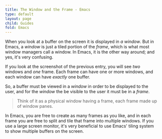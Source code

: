```yaml
---
title: The Window and the Frame - Emacs
type: default
layout: page
child: Guides
fold: Emacs
---
```


When you look at a buffer on the screen it is displayed in _a window_. But in
Emacs, a _window_ is just a tiled portion of the _frame_, which is what most
window managers call a window. In Emacs, it is the other way around; and yes,
it's very confusing.

If you look at the screenshot of the previous entry, you will see _two_ windows
and _one_ frame. Each frame can have one or more windows, and each window can
have _exactly_ one buffer.

So, a buffer must be viewed in a _window_ in order to be displayed to the user,
and for the _window_ the be visible to the user it must be in a _frame_.

> Think of it as a physical window having a frame, each frame made up of window
> panes.

In Emacs, you are free to create as many frames as you like, and in each frame
you are free to split and tile that frame into multiple windows. If you use a
large screen monitor, it's very beneficial to use Emacs' tiling system to show
multiple buffers on the screen.
